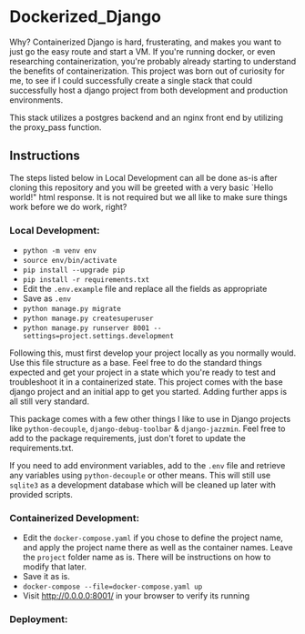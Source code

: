 # Dockerized_Django

Why?  Containerized Django is hard, frusterating, and makes you want to just go the easy route and start a VM.  If you're running docker, or even researching containerization, you're probably already starting to understand the benefits of containerization.  This project was born out of curiosity for me, to see if I could successfully create a single stack that could successfully host a django project from both development and production environments. 

This stack utilizes a postgres backend and an nginx front end by utilizing the proxy_pass function.  

## Instructions
The steps listed below in Local Development can all be done as-is after cloning this repository and you will be greeted with a very basic `Hello world!" html response. It is not required but we all like to make sure things work before we do work, right?

### Local Development:
* `python -m venv env`
* `source env/bin/activate`
* `pip install --upgrade pip`
* `pip install -r requirements.txt`
* Edit the `.env.example` file and replace all the fields as appropriate
* Save as `.env`
* `python manage.py migrate`
* `python manage.py createsuperuser`
* `python manage.py runserver 8001 --settings=project.settings.development`

Following this, must first develop your project locally as you normally would.  Use this file structure as a base.  Feel free to do the standard things expected and get your project in a state which you're ready to test and troubleshoot it in a containerized state.  This project comes with the base django project and an initial app to get you started.  Adding further apps is all still very standard.  

This package comes with a few other things I like to use in Django projects like `python-decouple`, `django-debug-toolbar` & `django-jazzmin`. Feel free to add to the package requirements, just don't foret to update the requirements.txt.  

If you need to add environment variables, add to the `.env` file and retrieve any variables using `python-decouple` or other means.  This will still use `sqlite3` as a development database which will be cleaned up later with provided scripts.  

### Containerized Development:
* Edit the `docker-compose.yaml` if you chose to define the project name, and apply the project name there as well as the container names.  Leave the `project` folder name as is.  There will be instructions on how to modify that later.
* Save it as is.
* `docker-compose --file=docker-compose.yaml up`
* Visit http://0.0.0.0:8001/ in your browser to verify its running

### Deployment:


